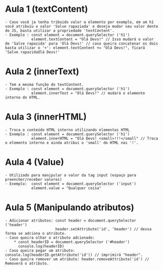 # Aula 1 (textContent)

    - Caso você ja tenha tribuido valor a elemento por exemplo, em um h1 você atribuiu o valor 'Salve rapaziada' e deseja mudar seu valor dento do JS, basta utilizar a propriedade 'textContent'.
    - Exemplo : const element = document.querySelector ('h1')
                element.textContent = "Olá Devs!" // Isso mudará o valor de 'Salve rapazida' para 'Olá Devs!' // caso queira concatenar os dois basta utilizar o '+': element.textContent += "Olá Devs!", ficará 'Salve rapazidaOlá Devs!'
# Aula 2 (innerText)

    - Tem a mesma função do textContent.
    - Exemplo : const element = document.querySelector ('h1')
                element.innerText = "Olá Devs!" // mudará o elemento interno do HTML.
# Aula 3 (innerHTML)

    - Troca o conteúdo HTML interno utilizando elementos HTML
    - Exemplo : const element = document.querySelector ('h1')
                element.innerHTML = "Olá Devs! <small>!!!</small" // Troca o elemento interno e ainda atribui o 'small' do HTML nas '!'.
# Aula 4 (Value)

    - Utilizado para manipular o valor da tag input (espaço para preencher/receber valores)
    - Exemplo:  const element = document.querySelector ('input')
                element.value = "Qualquer coisa"
# Aula 5 (Manipulando atributos)

    - Adicionar atributos: const header = document.querySelector ('header')
                           header.setAttribute('id', 'header') // dessa forma se adciona o atributo.
    - Caso queira olhar o atributo adcionado: 
        * const headerID = document.querySelector ('#header')
          console.log(headerID)
    - Caso queira pegar um atributo: console.log(headerID.getAttribute('id')) // imprimirá "header".
    - Caso queira remover um atributo: header.removeAttribute('id') // Removerá o atributo.

